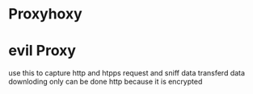 # Proxyhoxy
<h1>evil Proxy</h1>
<p>use this to capture http and htpps request and sniff data transferd
data downloding only can be done http because it is encrypted</p>
